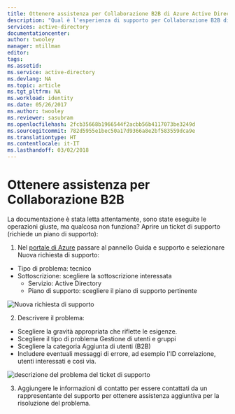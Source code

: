 ```yaml
---
title: Ottenere assistenza per Collaborazione B2B di Azure Active Directory | Documentazione Microsoft
description: "Qual è l'esperienza di supporto per Collaborazione B2B di Azure Active Directory?"
services: active-directory
documentationcenter: 
author: twooley
manager: mtillman
editor: 
tags: 
ms.assetid: 
ms.service: active-directory
ms.devlang: NA
ms.topic: article
ms.tgt_pltfrm: NA
ms.workload: identity
ms.date: 05/26/2017
ms.author: twooley
ms.reviewer: sasubram
ms.openlocfilehash: 2fcb35668b1966544f2acbb56b4117073be3249d
ms.sourcegitcommit: 782d5955e1bec50a17d9366a8e2bf583559dca9e
ms.translationtype: HT
ms.contentlocale: it-IT
ms.lasthandoff: 03/02/2018
---
```

# <a name="getting-support-for-b2b-collaboration"></a>Ottenere assistenza per Collaborazione B2B

La documentazione è stata letta attentamente, sono state eseguite le operazioni giuste, ma qualcosa non funziona? Aprire un ticket di supporto (richiede un piano di supporto):

1. Nel [ portale di Azure](https://portal.azure.com) passare al pannello Guida e supporto e selezionare Nuova richiesta di supporto:
  - Tipo di problema: tecnico
  - Sottoscrizione: scegliere la sottoscrizione interessata
    - Servizio: Active Directory
    - Piano di supporto: scegliere il piano di supporto pertinente

  ![Nuova richiesta di supporto](media/active-directory-b2b-support/new-support-request.png)

2. Descrivere il problema:
  - Scegliere la gravità appropriata che riflette le esigenze.
  - Scegliere il tipo di problema Gestione di utenti e gruppi
  - Scegliere la categoria Aggiunta di utenti (B2B)
  - Includere eventuali messaggi di errore, ad esempio l'ID correlazione, utenti interessati e così via.

  ![descrizione del problema del ticket di supporto](media/active-directory-b2b-support/problem-description.png)

3. Aggiungere le informazioni di contatto per essere contattati da un rappresentante del supporto per ottenere assistenza aggiuntiva per la risoluzione del problema.
